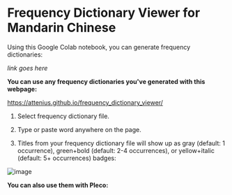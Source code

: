# Frequency Dictionary Viewer for Mandarin Chinese

Using this Google Colab notebook, you can generate frequency dictionaries:

*link goes here*

**You can use any frequency dictionaries you've generated with this webpage:**

https://attenius.github.io/frequency_dictionary_viewer/

1. Select frequency dictionary file.

2. Type or paste word anywhere on the page.

3. Titles from your frequency dictionary file will show up as gray (default: 1 occurrence), green+bold (default: 2-4 occurrences), or yellow+italic (default: 5+ occurrences) badges:

![image](https://github.com/Attenius/frequency_dictionary_viewer/assets/45155332/b4e05f73-3786-4372-aa95-fe7e1479955d)

**You can also use them with Pleco:**


